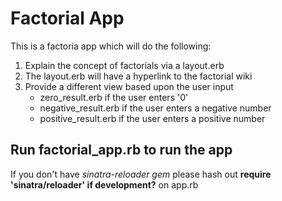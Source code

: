# Factorial App

This is a factoria app which will do the following:

1. Explain the concept of factorials via a layout.erb
2. The layout.erb will have a hyperlink to the factorial wiki
3. Provide a different view based upon the user input
	* zero_result.erb if the user enters '0'
	* negative_result.erb if the user enters a negative number
	* positive_result.erb if the user enters a positive number

## Run factorial_app.rb to run the app

If you don't have *sinatra-reloader gem* please hash out **require 'sinatra/reloader' if development?** on app.rb